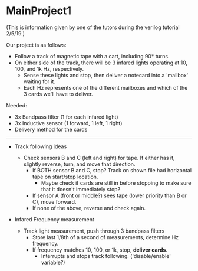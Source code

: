 # MainProject1
(This is information given by one of the tutors during the verilog tutorial 2/5/19.)

Our project is as follows:

* Follow a track of magnetic tape with a cart, including 90* turns.
* On either side of the track, there will be 3 infared lights operating at 10, 100, and 1k Hz, respectively.
   * Sense these lights and stop, then deliver a notecard into a 'mailbox' waiting for it.
   * Each Hz represents one of the different mailboxes and which of the 3 cards we'll have to deliver.

Needed:

  * 3x Bandpass filter (1 for each infared light)
  * 3x Inductive sensor (1 forward, 1 left, 1 right)
  * Delivery method for the cards

---

* Track following ideas
  * Check sensors B and C (left and right) for tape. If either has it, slightly reverse, turn, and move that direction.
    * If BOTH sensor B and C, stop? Track on shown file had horizontal tape on start/stop location.
      * Maybe check if cards are still in before stopping to make sure that it doesn't immediately stop?
    * If sensor A (front or middle?) sees tape (lower priority than B or C), move forward.
    * If none of the above, reverse and check again.
  
* Infared Frequency measurement
  * Track light measurement, push through 3 bandpass filters
    * Store last 1/8th of a second of measurements, determine Hz frequency.
    * If frequency matches 10, 100, or 1k, stop, **deliver cards**.
      * Interrupts and stops track following. ('disable/enable' variable?)
